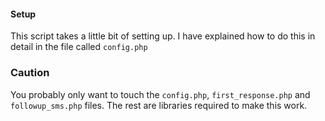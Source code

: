 #### Setup ####
This script takes a little bit of setting up. I have explained how to do this in detail in the file called `config.php`

### Caution ###
You probably only want to touch the `config.php`, `first_response.php` and `followup_sms.php` files. The rest are libraries required to make this work.